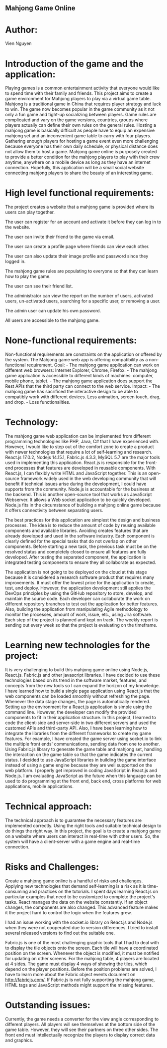 ## Mahjong Game Online

# Author:
<p>Vien Nguyen</p>

# Introduction of the game and the application:
<p> Playing games is a common entertainment activity that everyone would like to spend time with their family and friends. This project aims to create a game environment for Mahjong players to play via a virtual game table. Mahjong is a traditional game in China that requires player strategy and luck to win. The game now becomes popular in the game community as it not only a fun game and tight-up socializing between players. Game rules are complicated and vary on the game versions, countries, groups where players actually can define their own rules on the general rules. Hosting a mahjong game is basically difficult as people have to equip an expensive mahjong set and an inconvenient game table to carry with four players. Gathering enough players for hosting a game event even more challenging because everyone has their own daily schedule, or physical distance does not allow them to host a game.
Mahjong game online is purposely created to provide a better condition for the mahjong players to play with their crew anytime, anywhere on a mobile device as long as they have an internet connection. Hopefully, this application will be a small social website connecting mahjong players to share the beauty of an interesting game.</p>

# High level functional requirements:
<p>The project creates a website that a mahjong game is provided where its users can play together.</p>
<p>The user can register for an account and activate it before they can log in to the website.</p>
<p>The user can invite their friend to the game via email.</p>
<p>The user can create a profile page where friends can view each other.</p>
<p>The user can also update their image profile and password since they logged in.</p>
<p>The mahjong game rules are populating to everyone so that they can learn how to play the game.</p>
<p>The user can see their friend list.</p>
<p>The administrator can view the report on the number of users, activated users, un-activated users, searching for a specific user, or removing a user.</p>
<p>The admin user can update his own password.</p>
<p>All users are accessible to the mahjong game.</p>

# None-functional requirements:
<p>
  Non-functional requirements are constraints on the application or offered by the system. The Mahjong game web app is offering compatibility as a non-functional requirement.
Goal:
- The mahjong game application can work on different web browsers: Internet Explorer, Chrome, Firefox.
- The mahjong game application is accessible to different kinds of machines: computer, mobile phone, tablet.
- The mahjong game application does support the Rest APIs that the third party can connect to the web service.
Impact:
- The mahjong game has sacrificed the interactive design to be able to compatibly work with different devices. Less animation, screen touch, drag, and drop.
- Loss functionalities. </p>

# Technology:
<p>The mahjong game web application can be implemented from different programming technologies like PHP, Java, C# that I have experienced with. However, I would like to step out of the comfort zone to create a product with newer technologies that require a lot of self-learning and research. React.js 17.0.2, Nodejs 14.15.1, Fabric.js 4.3.3, MySQL 5.7 are the major tools used in implementing this application. 
React.js is responsible for the front-end processes that features are developed in reusable components. With React.js, I can flexibly write HTML and JavaScript together.
This is an open-source framework widely used in the web developing community that will benefit if technical issues arise during the development, I could have supports from the community.
Node.js is accountable for the business at the backend. This is another open-source tool that works as JavaScript Webserver. It allows a Web socket application to be quickly developed. Node.js fits in the circumstance of building a mahjong online game because it offers connectivity between separating users. </p>
<p>The best practices for this application are simplest the design and business processes. The idea is to reduce the amount of code by reusing available components and available libraries. Avoiding creates features that are already developed and used in the software industry. Each component is clearly defined for the special tasks that do not overlap on other components. Before starting a new task, the previous task must be on the resolved status and completely closed to ensure all features are fully developed. After testing the separated component, the application is integrated testing components to ensure they all collaborate as expected.</p>
<p>The application is not going to be deployed on the cloud at this stage because it is considered a research software product that requires many improvements. It must offer the lowest price for the application to create, test, and deploy. However, the application development still applies the DevOps principles by using the GitHub repository to store, develop, and maintain the source code. Each developer can collaborate the work on different repository branches to test out the application for better features. Also, building the application from manipulating Agile methodology to monitor the processes, amount of work, issue, etc., using Jira software. Each step of the project is planned and kept on track. The weekly report is sending out every week so that the project is evaluating on the timeframe.</p>

# Learning new technologies for the project:
<p>It is very challenging to build this mahjong game online using Node.js, React.js. Fabric.js and other javascript libraries. I have decided to use these technologies based on its trend in the software market, features, and concepts from the new tools so I can expand the horizon of my knowledge. 
I have learned how to build a single page application using React.js that the web components can be loaded smoothly without refreshing the page. Whenever the data stage changes, the page is automatically rendered.
Setting up the environment for a React.js application is simple using the command line. However, the developer can modify the provided components to fit in their application structure.
In this project, I learned to code the client-side and server-side in two different servers and used the customed APIs and third-party API. Also, I have been learning how to integrate the libraries from the different frameworks to create my game features. For example, I have created the game server using socket.io to link the multiple front ends' communications, sending data from one to another. Using Fabric.js library to generate the game table and mahjong set, handling the interaction on the game table so that the game indicates the current status.
I decided to use JavaScript libraries in building the game interface instead of using a game engine because they are well supported on the web platform. I properly get improved in coding JavaScript in React.js and Node.js. I am evaluating JavaScript as the future when this language can be used to do programming at the front end, back end, cross platforms for web applications, mobile applications.</p>

# Technical approach:
<p>The technical approach is to guarantee the necessary features are implemented correctly. Using the right tools and suitable technical design to do things the right way.
In this project, the goal is to create a mahjong game on a website where users can interact in real-time with other users. So, the system will have a client-server with a game engine and real-time connection.</p>

# Risks and Challenges:
<p>Create a mahjong game online is a handful of risks and challenges. 
Applying new technologies that demand self-learning is a risk as it is time-consuming and practices on the tutorials. I spent days learning React.js on particular examples that need to be customized to complete the project's tasks. React manages the data on the website constantly. If an object changes, the components are also changed. This advanced feature makes it the project hard to control the logic when the features grew. 

I had an issue working with the socket.io library on React.js and Node.js when they were not cooperated due to version differences. I tried to install several released versions to find out the suitable one.

Fabric.js is one of the most challenging graphic tools that I had to deal with to display the tile objects onto the screen. Each tile will have a coordinated position on the screen. 
Whenever the object is modified, it must be notified for updating on other screens. For the mahjong table, 4 players are located at 4 sides. The game must display 4 ways of showing the tiles, which depend on the player positions. Before the position problems are solved, I have to learn more about the Fabric object events document on http://fabricjs.com/.
If Fabric.js is not fully supporting the mahjong game, HTML tags and JavaScript methods might support the missing features.</p>
 
 # Outstanding issues:
 <p>Currently, the game needs a converter for the view angle corresponding to different players. All players will see themselves at the bottom side of the game table. However, they will see their partners on three other sides. The front end must intellectually recognize the players to display correct data and graphics.</p>


